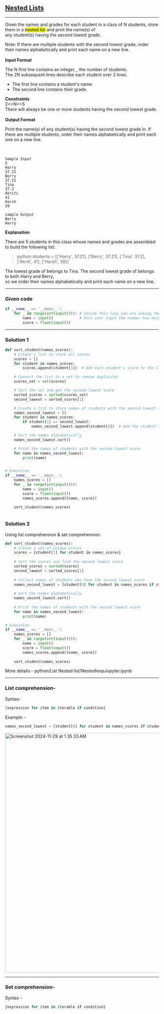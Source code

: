 ## [Nested Lists](https://www.hackerrank.com/challenges/nested-list/problem?isFullScreen=true)
--------
Given the names and grades for each student in a class of N students, store them in a <mark>nested list</mark> and print the name(s) of <br>
any student(s) having the second lowest grade.<br>

Note: If there are multiple students with the second lowest grade, order their names alphabetically and print each name on a new line.<br>
<br>
**Input Format** <br>

The N first line contains an integer, , the number of students.<br>
The 2N subsequent lines describe each student over 2 lines.<br>
- The first line contains a student's name.<br>
- The second line contains their grade.<br>

**Constraints** <br>
2<=N<=5 <br>
There will always be one or more students having the second lowest grade.<br>
<br>
**Output Format** <br>

Print the name(s) of any student(s) having the second lowest grade in. If there are multiple students, order their names alphabetically and print each one on a new line.<br>
<br>
<br>
```
Sample Input
5
Harry
37.21
Berry
37.21
Tina
37.2
Akriti
41
Harsh
39
```
```
sample Output
Berry
Harry
```
**Explanation**

There are 5 students in this class whose names and grades are assembled to build the following list:

>python students = [['Harry', 37.21], ['Berry', 37.21], ['Tina', 37.2], ['Akriti', 41], ['Harsh', 39]]

The lowest grade of  belongs to Tina. The second lowest grade of  belongs to both Harry and Berry,<br>
so we order their names alphabetically and print each name on a new line.

-----------------------------------------
### Given code
```python
if __name__ == '__main__':
    for _ in range(int(input())): # Inside this loop you are asking the ser how many students do you have.
        name = input()            # Once user input the number how many then loop stats to take name and score input that many time.If you have 10 students this loop will run 10 times. In each round it will get a name and a score.
        score = float(input())
```
-----------------------------------------
### Solution 1
```python
def sort_student(names_scores):
    # Create a list to store all scores
    scores = []
    for student in names_scores:
        scores.append(student[1])  # Add each student's score to the list

    # Convert the list to a set to remove duplicates
    scores_set = set(scores)

    # Sort the set and get the second-lowest score
    sorted_scores = sorted(scores_set)
    second_lowest = sorted_scores[1]

    # Create a list to store names of students with the second-lowest score
    names_second_lowest = []
    for student in names_scores:
        if student[1] == second_lowest:
            names_second_lowest.append(student[0])  # Add the student's name

    # Sort the names alphabetically
    names_second_lowest.sort()

    # Print the names of students with the second-lowest score
    for name in names_second_lowest:
        print(name)


# Execution
if __name__ == '__main__':
    names_scores = []
    for _ in range(int(input())):
        name = input()
        score = float(input())
        names_scores.append([name, score])

    sort_student(names_scores)



```
### Solution 2 
Using list comprehension &  set comprehension.
```python
def sort_student(names_scores):
    # Create a set of unique scores
    scores = {student[1] for student in names_scores}
    
    # Sort the scores and find the second lowest score
    sorted_scores = sorted(scores)
    second_lowest = sorted_scores[1]
    
    # Collect names of students who have the second lowest score
    names_second_lowest = [student[0] for student in names_scores if student[1] == second_lowest]
    
    # Sort the names alphabetically
    names_second_lowest.sort()
    
    # Print the names of students with the second lowest score
    for name in names_second_lowest:
        print(name)

# Execution
if __name__ == '__main__':
    names_scores = []
    for _ in range(int(input())):
        name = input()
        score = float(input())
        names_scores.append([name, score])
    
    sort_student(names_scores)
```
More details - python/List Nested list/NestedloopJupyter.ipynb

-------
### List comprehension-
Syntax- <br>
```python
[expression for item in iterable if condition]
```
Example - <br>
```python
names_second_lowest = [student[0] for student in names_scores if student[1] == second_lowest]
```
<img width="783" alt="Screenshot 2024-11-29 at 1 35 33 AM" src="https://github.com/user-attachments/assets/c2d4aee2-93cc-4e41-9f00-d344a5ec4300"><br>

--------
### Set comprehension- 
Syntax - <br>
```python
{expression for item in iterable if condition}
```
